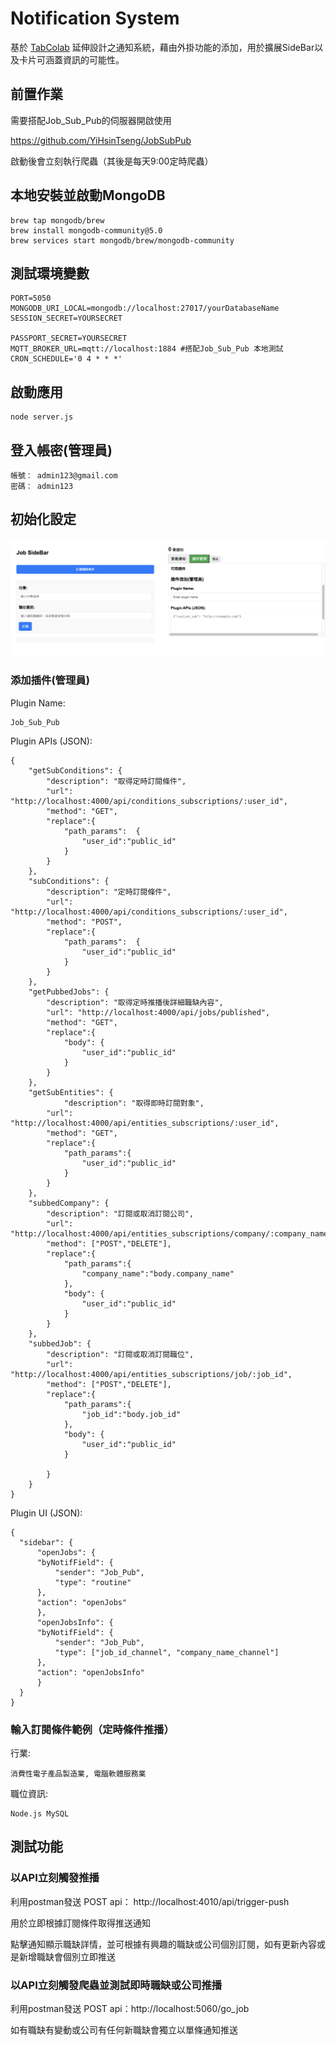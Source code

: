 # Notification System

基於 [TabColab](https://github.com/YiHsinTseng/tabcolab-api) 延伸設計之通知系統，藉由外掛功能的添加，用於擴展SideBar以及卡片可涵蓋資訊的可能性。

## 前置作業

需要搭配Job_Sub_Pub的伺服器開啟使用

https://github.com/YiHsinTseng/JobSubPub

啟動後會立刻執行爬蟲（其後是每天9:00定時爬蟲）

## 本地安裝並啟動MongoDB

```
brew tap mongodb/brew
brew install mongodb-community@5.0
brew services start mongodb/brew/mongodb-community
```

## 測試環境變數

```
PORT=5050
MONGODB_URI_LOCAL=mongodb://localhost:27017/yourDatabaseName
SESSION_SECRET=YOURSECRET

PASSPORT_SECRET=YOURSECRET
MQTT_BROKER_URL=mqtt://localhost:1884 #搭配Job_Sub_Pub 本地測試
CRON_SCHEDULE='0 4 * * *'
```

## 啟動應用

```
node server.js
```

## 登入帳密(管理員)
```
帳號： admin123@gmail.com
密碼： admin123
```

## 初始化設定

![](./img/sample.png)

### 添加插件(管理員)

Plugin Name:
```
Job_Sub_Pub
```
Plugin APIs (JSON):
```
{
    "getSubConditions": {
        "description": "取得定時訂閱條件",
        "url": "http://localhost:4000/api/conditions_subscriptions/:user_id",
        "method": "GET",
        "replace":{
            "path_params":	{
                "user_id":"public_id"
            }
        } 
    },
    "subConditions": {
        "description": "定時訂閱條件",
        "url": "http://localhost:4000/api/conditions_subscriptions/:user_id",
        "method": "POST",
        "replace":{
            "path_params":	{
                "user_id":"public_id"
            }
        } 
    },
    "getPubbedJobs": {
        "description": "取得定時推播後詳細職缺內容",
        "url": "http://localhost:4000/api/jobs/published",
        "method": "GET",
        "replace":{
            "body":	{
                "user_id":"public_id"
            }
        }
    },
    "getSubEntities": {
            "description": "取得即時訂閱對象",
        "url": "http://localhost:4000/api/entities_subscriptions/:user_id",
        "method": "GET",
        "replace":{
            "path_params":{
                "user_id":"public_id"
            }
        }
    },
    "subbedCompany": {
        "description": "訂閱或取消訂閱公司",
        "url": "http://localhost:4000/api/entities_subscriptions/company/:company_name",
        "method": ["POST","DELETE"],
        "replace":{
            "path_params":{
                "company_name":"body.company_name"
            },
            "body":	{
                "user_id":"public_id"
            }
        }
    },
    "subbedJob": {
        "description": "訂閱或取消訂閱職位",
        "url": "http://localhost:4000/api/entities_subscriptions/job/:job_id",
        "method": ["POST","DELETE"],
        "replace":{
            "path_params":{
                "job_id":"body.job_id"
            },
            "body":	{
                "user_id":"public_id"
            }

        }
    }
}
```

Plugin UI (JSON):
```
{
  "sidebar": {
      "openJobs": {
      "byNotifField": {
          "sender": "Job_Pub",
          "type": "routine"
      },
      "action": "openJobs"
      },
      "openJobsInfo": {
      "byNotifField": {
          "sender": "Job_Pub",
          "type": ["job_id_channel", "company_name_channel"]
      },
      "action": "openJobsInfo"
      }
  }
}
```

### 輸入訂閱條件範例（定時條件推播）

行業:
```
消費性電子產品製造業, 電腦軟體服務業
```
職位資訊:
```
Node.js MySQL
```


## 測試功能

### 以API立刻觸發推播

利用postman發送 POST api： http://localhost:4010/api/trigger-push

用於立即根據訂閱條件取得推送通知

點擊通知顯示職缺詳情，並可根據有興趣的職缺或公司個別訂閱，如有更新內容或是新增職缺會個別立即推送

### 以API立刻觸發爬蟲並測試即時職缺或公司推播

利用postman發送 POST api：http://localhost:5060/go_job

如有職缺有變動或公司有任何新職缺會獨立以單條通知推送